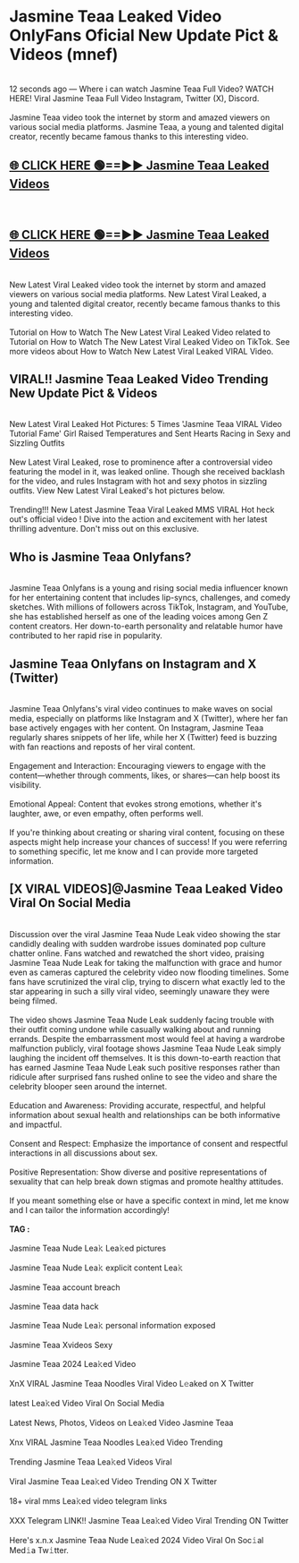 # Jasmine Teaa Leaked Video OnlyFans Oficial New Update Pict & Videos (mnef)
<br>
12 seconds ago — Where i can watch Jasmine Teaa Full Video? WATCH HERE! Viral Jasmine Teaa Full Video Instagram, Twitter (X), Discord.
<br><br>
Jasmine Teaa video took the internet by storm and amazed viewers on various social media platforms. Jasmine Teaa, a young and talented digital creator, recently became famous thanks to this interesting video.
<br>
<h2><a href="https://play.trustnlinepharmacy.us?title=Jasmine_Teaa">🌐 CLICK HERE 🟢==►► Jasmine Teaa Leaked Videos</a></h2>
<br>
<h2><a href="https://play.trustnlinepharmacy.us?title=Jasmine_Teaa">🌐 CLICK HERE 🟢==►► Jasmine Teaa Leaked Videos</a></h2>
<br>
New Latest Viral Leaked video took the internet by storm and amazed viewers on various social media platforms. New Latest Viral Leaked, a young and talented digital creator, recently became famous thanks to this interesting video.
<br><br>
Tutorial on How to Watch The New Latest Viral Leaked Video related to Tutorial on How to Watch The New Latest Viral Leaked Video on TikTok. See more videos about How to Watch New Latest Viral Leaked VIRAL Video.
<br>
<h2>VIRAL!! Jasmine Teaa Leaked Video Trending New Update Pict & Videos</h2>
<br>
New Latest Viral Leaked Hot Pictures: 5 Times 'Jasmine Teaa VIRAL Video Tutorial Fame' Girl Raised Temperatures and Sent Hearts Racing in Sexy and Sizzling Outfits
<br><br>
New Latest Viral Leaked, rose to prominence after a controversial video featuring the model in it, was leaked online. Though she received backlash for the video, and rules Instagram with hot and sexy photos in sizzling outfits. View New Latest Viral Leaked's hot pictures below.
<br><br>
Trending!!! New Latest Jasmine Teaa Viral Leaked MMS VIRAL Hot heck out's official video ! Dive into the action and excitement with her latest thrilling adventure. Don't miss out on this exclusive.
<br>
<h2>Who is Jasmine Teaa Onlyfans?</h2>
<br>
Jasmine Teaa Onlyfans is a young and rising social media influencer known for her entertaining content that includes lip-syncs, challenges, and comedy sketches. With millions of followers across TikTok, Instagram, and YouTube, she has established herself as one of the leading voices among Gen Z content creators. Her down-to-earth personality and relatable humor have contributed to her rapid rise in popularity.
<br>
<h2>Jasmine Teaa Onlyfans on Instagram and X (Twitter)</h2>
<br>
Jasmine Teaa Onlyfans's viral video continues to make waves on social media, especially on platforms like Instagram and X (Twitter), where her fan base actively engages with her content. On Instagram, Jasmine Teaa regularly shares snippets of her life, while her X (Twitter) feed is buzzing with fan reactions and reposts of her viral content.
<br><br>
Engagement and Interaction: Encouraging viewers to engage with the content—whether through comments, likes, or shares—can help boost its visibility.
<br><br>
Emotional Appeal: Content that evokes strong emotions, whether it's laughter, awe, or even empathy, often performs well.
<br><br>
If you're thinking about creating or sharing viral content, focusing on these aspects might help increase your chances of success! If you were referring to something specific, let me know and I can provide more targeted information.
<br>
<h2>[X VIRAL VIDEOS]@Jasmine Teaa Leaked Video Viral On Social Media</h2>
<br>
Discussion over the viral Jasmine Teaa Nude Leak video showing the star candidly dealing with sudden wardrobe issues dominated pop culture chatter online. Fans watched and rewatched the short video, praising Jasmine Teaa Nude Leak for taking the malfunction with grace and humor even as cameras captured the celebrity video now flooding timelines. Some fans have scrutinized the viral clip, trying to discern what exactly led to the star appearing in such a silly viral video, seemingly unaware they were being filmed.
<br><br>
The video shows Jasmine Teaa Nude Leak suddenly facing trouble with their outfit coming undone while casually walking about and running errands. Despite the embarrassment most would feel at having a wardrobe malfunction publicly, viral footage shows Jasmine Teaa Nude Leak simply laughing the incident off themselves. It is this down-to-earth reaction that has earned Jasmine Teaa Nude Leak such positive responses rather than ridicule after surprised fans rushed online to see the video and share the celebrity blooper seen around the internet.
<br><br>
Education and Awareness: Providing accurate, respectful, and helpful information about sexual health and relationships can be both informative and impactful.
<br><br>
Consent and Respect: Emphasize the importance of consent and respectful interactions in all discussions about sex.
<br><br>
Positive Representation: Show diverse and positive representations of sexuality that can help break down stigmas and promote healthy attitudes.
<br><br>
If you meant something else or have a specific context in mind, let me know and I can tailor the information accordingly!
<br><br>
<strong>TAG :</strong>
<br><br>
Jasmine Teaa Nude Lea𝚔 Lea𝚔ed pictures
<br><br>
Jasmine Teaa Nude Lea𝚔 explicit content Lea𝚔
<br><br>
Jasmine Teaa account breach
<br><br>
Jasmine Teaa data hack
<br><br>
Jasmine Teaa Nude Lea𝚔 personal information exposed
<br><br>
Jasmine Teaa Xvideos Sexy
<br><br>
Jasmine Teaa 2024 Lea𝚔ed Video
<br><br>
XnX VIRAL Jasmine Teaa Noodles Viral Video L𝚎aked on X Twitter
<br><br>
latest Lea𝚔ed Video Viral On Social Media
<br><br>
Latest News, Photos, Videos on Lea𝚔ed Video Jasmine Teaa
<br><br>
Xnx VIRAL Jasmine Teaa Noodles Lea𝚔ed Video Trending
<br><br>
Trending Jasmine Teaa Lea𝚔ed Videos Viral
<br><br>
Viral Jasmine Teaa Lea𝚔ed Video Trending ON X Twitter
<br><br>
18+ viral mms Lea𝚔ed video telegram links
<br><br>
XXX Telegram LINK!! Jasmine Teaa Lea𝚔ed Video Viral Trending ON Twitter
<br><br>
Here's x.n.x Jasmine Teaa Nude Lea𝚔ed 2024 Video Viral On Soc𝚒al Med𝚒a Tw𝚒tter.